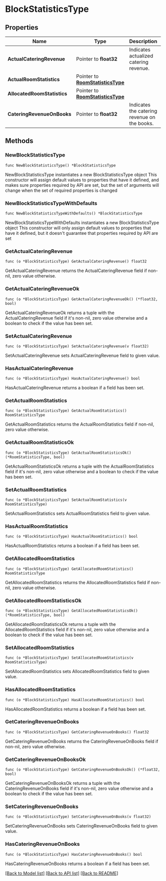 # BlockStatisticsType

## Properties

Name | Type | Description | Notes
------------ | ------------- | ------------- | -------------
**ActualCateringRevenue** | Pointer to **float32** | Indicates actualized catering revenue. | [optional] 
**ActualRoomStatistics** | Pointer to [**RoomStatisticsType**](RoomStatisticsType.md) |  | [optional] 
**AllocatedRoomStatistics** | Pointer to [**RoomStatisticsType**](RoomStatisticsType.md) |  | [optional] 
**CateringRevenueOnBooks** | Pointer to **float32** | Indicates the catering revenue on the books. | [optional] 

## Methods

### NewBlockStatisticsType

`func NewBlockStatisticsType() *BlockStatisticsType`

NewBlockStatisticsType instantiates a new BlockStatisticsType object
This constructor will assign default values to properties that have it defined,
and makes sure properties required by API are set, but the set of arguments
will change when the set of required properties is changed

### NewBlockStatisticsTypeWithDefaults

`func NewBlockStatisticsTypeWithDefaults() *BlockStatisticsType`

NewBlockStatisticsTypeWithDefaults instantiates a new BlockStatisticsType object
This constructor will only assign default values to properties that have it defined,
but it doesn't guarantee that properties required by API are set

### GetActualCateringRevenue

`func (o *BlockStatisticsType) GetActualCateringRevenue() float32`

GetActualCateringRevenue returns the ActualCateringRevenue field if non-nil, zero value otherwise.

### GetActualCateringRevenueOk

`func (o *BlockStatisticsType) GetActualCateringRevenueOk() (*float32, bool)`

GetActualCateringRevenueOk returns a tuple with the ActualCateringRevenue field if it's non-nil, zero value otherwise
and a boolean to check if the value has been set.

### SetActualCateringRevenue

`func (o *BlockStatisticsType) SetActualCateringRevenue(v float32)`

SetActualCateringRevenue sets ActualCateringRevenue field to given value.

### HasActualCateringRevenue

`func (o *BlockStatisticsType) HasActualCateringRevenue() bool`

HasActualCateringRevenue returns a boolean if a field has been set.

### GetActualRoomStatistics

`func (o *BlockStatisticsType) GetActualRoomStatistics() RoomStatisticsType`

GetActualRoomStatistics returns the ActualRoomStatistics field if non-nil, zero value otherwise.

### GetActualRoomStatisticsOk

`func (o *BlockStatisticsType) GetActualRoomStatisticsOk() (*RoomStatisticsType, bool)`

GetActualRoomStatisticsOk returns a tuple with the ActualRoomStatistics field if it's non-nil, zero value otherwise
and a boolean to check if the value has been set.

### SetActualRoomStatistics

`func (o *BlockStatisticsType) SetActualRoomStatistics(v RoomStatisticsType)`

SetActualRoomStatistics sets ActualRoomStatistics field to given value.

### HasActualRoomStatistics

`func (o *BlockStatisticsType) HasActualRoomStatistics() bool`

HasActualRoomStatistics returns a boolean if a field has been set.

### GetAllocatedRoomStatistics

`func (o *BlockStatisticsType) GetAllocatedRoomStatistics() RoomStatisticsType`

GetAllocatedRoomStatistics returns the AllocatedRoomStatistics field if non-nil, zero value otherwise.

### GetAllocatedRoomStatisticsOk

`func (o *BlockStatisticsType) GetAllocatedRoomStatisticsOk() (*RoomStatisticsType, bool)`

GetAllocatedRoomStatisticsOk returns a tuple with the AllocatedRoomStatistics field if it's non-nil, zero value otherwise
and a boolean to check if the value has been set.

### SetAllocatedRoomStatistics

`func (o *BlockStatisticsType) SetAllocatedRoomStatistics(v RoomStatisticsType)`

SetAllocatedRoomStatistics sets AllocatedRoomStatistics field to given value.

### HasAllocatedRoomStatistics

`func (o *BlockStatisticsType) HasAllocatedRoomStatistics() bool`

HasAllocatedRoomStatistics returns a boolean if a field has been set.

### GetCateringRevenueOnBooks

`func (o *BlockStatisticsType) GetCateringRevenueOnBooks() float32`

GetCateringRevenueOnBooks returns the CateringRevenueOnBooks field if non-nil, zero value otherwise.

### GetCateringRevenueOnBooksOk

`func (o *BlockStatisticsType) GetCateringRevenueOnBooksOk() (*float32, bool)`

GetCateringRevenueOnBooksOk returns a tuple with the CateringRevenueOnBooks field if it's non-nil, zero value otherwise
and a boolean to check if the value has been set.

### SetCateringRevenueOnBooks

`func (o *BlockStatisticsType) SetCateringRevenueOnBooks(v float32)`

SetCateringRevenueOnBooks sets CateringRevenueOnBooks field to given value.

### HasCateringRevenueOnBooks

`func (o *BlockStatisticsType) HasCateringRevenueOnBooks() bool`

HasCateringRevenueOnBooks returns a boolean if a field has been set.


[[Back to Model list]](../README.md#documentation-for-models) [[Back to API list]](../README.md#documentation-for-api-endpoints) [[Back to README]](../README.md)


